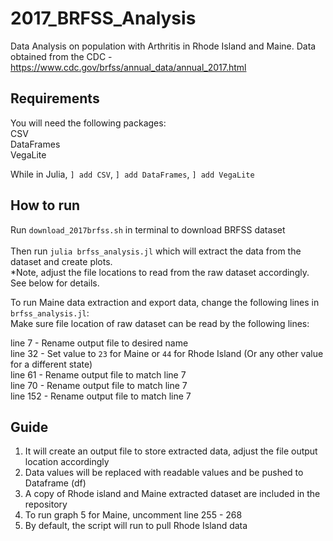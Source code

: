 # 2017_BRFSS_Analysis
Data Analysis on population with Arthritis in Rhode Island and Maine.
Data obtained from the CDC - https://www.cdc.gov/brfss/annual_data/annual_2017.html


## Requirements
You will need the following packages:<br>
CSV<br>
DataFrames<br>
VegaLite<br>

While in Julia, `] add CSV`, `] add DataFrames`, `] add VegaLite`

## How to run
Run `download_2017brfss.sh` in terminal to download BRFSS dataset<br>
<br>
Then run `julia brfss_analysis.jl` which will extract the data from the dataset and create plots.<br>
*Note, adjust the file locations to read from the raw dataset accordingly. See below for details.<br>


To run Maine data extraction and export data, change the following lines in `brfss_analysis.jl`:<br>
Make sure file location of raw dataset can be read by the following lines:

line 7   - Rename output file to desired name<br>
line 32  - Set value to `23` for Maine or `44` for Rhode Island (Or any other value for a different state)<br>
line 61  - Rename output file to match line 7<br>
line 70  - Rename output file to match line 7<br>
line 152 - Rename output file to match line 7<br>

## Guide

1) It will create an output file to store extracted data, adjust the file output location accordingly<br>
2) Data values will be replaced with readable values and be pushed to Dataframe (df)<br>
3) A copy of Rhode island and Maine extracted dataset are included in the repository<br>
4) To run graph 5 for Maine, uncomment line 255 - 268<br>
5) By default, the script will run to pull Rhode Island data <br>
